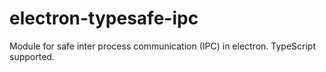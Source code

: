 # electron-typesafe-ipc

Module for safe inter process communication (IPC) in electron. TypeScript supported.
